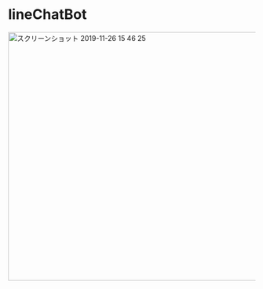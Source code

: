 # lineChatBot

<img width="505" alt="スクリーンショット 2019-11-26 15 46 25" src="https://user-images.githubusercontent.com/42292917/69605632-fd8e7580-1063-11ea-8c98-52e20685b0b8.png">
